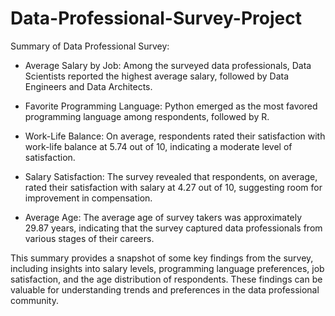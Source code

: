 # Data-Professional-Survey-Project
Summary of Data Professional Survey:

- Average Salary by Job: Among the surveyed data professionals, Data Scientists reported the highest average salary, followed by Data Engineers and Data Architects.

- Favorite Programming Language: Python emerged as the most favored programming language among respondents, followed by R.

- Work-Life Balance: On average, respondents rated their satisfaction with work-life balance at 5.74 out of 10, indicating a moderate level of satisfaction.

- Salary Satisfaction: The survey revealed that respondents, on average, rated their satisfaction with salary at 4.27 out of 10, suggesting room for improvement in compensation.

- Average Age: The average age of survey takers was approximately 29.87 years, indicating that the survey captured data professionals from various stages of their careers.

This summary provides a snapshot of some key findings from the survey, including insights into salary levels, programming language preferences, job satisfaction, and the age distribution of respondents. These findings can be valuable for understanding trends and preferences in the data professional community.
